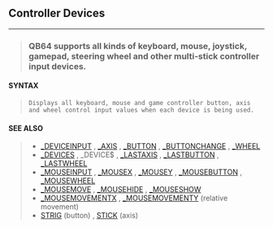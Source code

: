 ## Controller Devices
---
<blockquote>

### QB64 supports all kinds of keyboard, mouse, joystick, gamepad, steering wheel and other multi-stick controller input devices.

</blockquote>

#### SYNTAX

<blockquote>

`Displays all keyboard, mouse and game controller button, axis and wheel control input values when each device is being used.`

</blockquote>

#### SEE ALSO

<blockquote>

* [_DEVICEINPUT](./_DEVICEINPUT.md) , [_AXIS](./_AXIS.md) , [_BUTTON](./_BUTTON.md) , [_BUTTONCHANGE](./_BUTTONCHANGE.md) , [_WHEEL](./_WHEEL.md)
* [_DEVICES](./_DEVICES.md) , _DEVICE$ , [_LASTAXIS](./_LASTAXIS.md) , [_LASTBUTTON](./_LASTBUTTON.md) , [_LASTWHEEL](./_LASTWHEEL.md)
* [_MOUSEINPUT](./_MOUSEINPUT.md) , [_MOUSEX](./_MOUSEX.md) , [_MOUSEY](./_MOUSEY.md) , [_MOUSEBUTTON](./_MOUSEBUTTON.md) , [_MOUSEWHEEL](./_MOUSEWHEEL.md)
* [_MOUSEMOVE](./_MOUSEMOVE.md) , [_MOUSEHIDE](./_MOUSEHIDE.md) , [_MOUSESHOW](./_MOUSESHOW.md)
* [_MOUSEMOVEMENTX](./_MOUSEMOVEMENTX.md) , [_MOUSEMOVEMENTY](./_MOUSEMOVEMENTY.md) (relative movement)
* [STRIG](./STRIG.md) (button) , [STICK](./STICK.md) (axis)

</blockquote>

